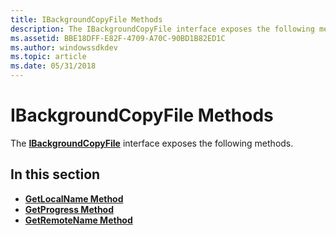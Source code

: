 ```yaml
---
title: IBackgroundCopyFile Methods
description: The IBackgroundCopyFile interface exposes the following methods.
ms.assetid: BBE18DFF-E82F-4709-A70C-90BD1B82ED1C
ms.author: windowssdkdev
ms.topic: article
ms.date: 05/31/2018
---
```


# IBackgroundCopyFile Methods

The [**IBackgroundCopyFile**](/windows/desktop/api/Bits/nn-bits-ibackgroundcopyfile) interface exposes the following methods.

## In this section

-   [**GetLocalName Method**](/windows/desktop/api/Bits/nf-bits-ibackgroundcopyfile-getlocalname)
-   [**GetProgress Method**](/windows/desktop/api/Bits/nf-bits-ibackgroundcopyfile-getprogress)
-   [**GetRemoteName Method**](/windows/desktop/api/Bits/nf-bits-ibackgroundcopyfile-getremotename)

 

 




